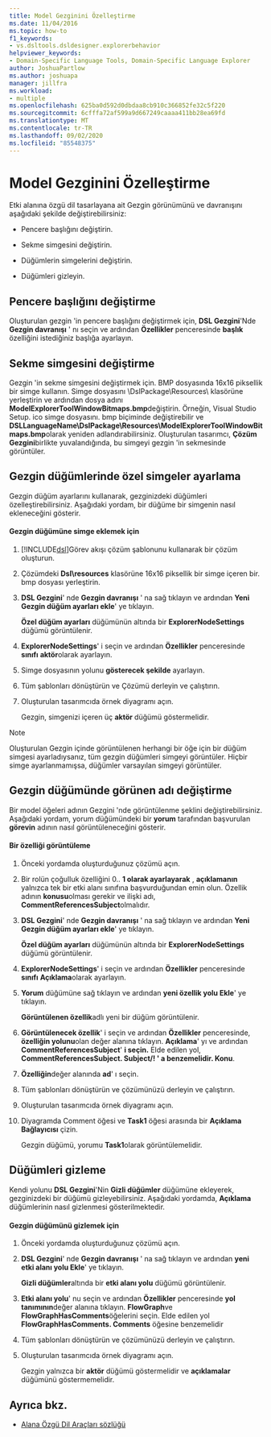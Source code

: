 ```yaml
---
title: Model Gezginini Özelleştirme
ms.date: 11/04/2016
ms.topic: how-to
f1_keywords:
- vs.dsltools.dsldesigner.explorerbehavior
helpviewer_keywords:
- Domain-Specific Language Tools, Domain-Specific Language Explorer
author: JoshuaPartlow
ms.author: joshuapa
manager: jillfra
ms.workload:
- multiple
ms.openlocfilehash: 625ba0d592d0dbdaa8cb910c366852fe32c5f220
ms.sourcegitcommit: 6cfffa72af599a9d667249caaaa411bb28ea69fd
ms.translationtype: MT
ms.contentlocale: tr-TR
ms.lasthandoff: 09/02/2020
ms.locfileid: "85548375"
---
```

# <a name="customizing-the-model-explorer"></a>Model Gezginini Özelleştirme
Etki alanına özgü dil tasarlayana ait Gezgin görünümünü ve davranışını aşağıdaki şekilde değiştirebilirsiniz:

- Pencere başlığını değiştirin.

- Sekme simgesini değiştirin.

- Düğümlerin simgelerini değiştirin.

- Düğümleri gizleyin.

## <a name="changing-the-window-title"></a>Pencere başlığını değiştirme
 Oluşturulan gezgin 'in pencere başlığını değiştirmek için, **DSL Gezgini**'Nde **Gezgin davranışı** ' nı seçin ve ardından **Özellikler** penceresinde **başlık** özelliğini istediğiniz başlığa ayarlayın.

## <a name="changing-the-tab-icon"></a>Sekme simgesini değiştirme
 Gezgin 'in sekme simgesini değiştirmek için. BMP dosyasında 16x16 piksellik bir simge kullanın. Simge dosyasını \DslPackage\Resources\ klasörüne yerleştirin ve ardından dosya adını **ModelExplorerToolWindowBitmaps.bmp**değiştirin. Örneğin, Visual Studio Setup. ico simge dosyasını. bmp biçiminde değiştirebilir ve **DSLLanguageName\DslPackage\Resources\ModelExplorerToolWindowBitmaps.bmp**olarak yeniden adlandırabilirsiniz. Oluşturulan tasarımcı, **Çözüm Gezgini**birlikte yuvalandığında, bu simgeyi gezgin 'in sekmesinde görüntüler.

## <a name="setting-custom-icons-on-explorer-nodes"></a>Gezgin düğümlerinde özel simgeler ayarlama
 Gezgin düğüm ayarlarını kullanarak, gezginizdeki düğümleri özelleştirebilirsiniz. Aşağıdaki yordam, bir düğüme bir simgenin nasıl ekleneceğini gösterir.

#### <a name="to-add-an-icon-to-an-explorer-node"></a>Gezgin düğümüne simge eklemek için

1. [!INCLUDE[dsl](../modeling/includes/dsl_md.md)]Görev akışı çözüm şablonunu kullanarak bir çözüm oluşturun.

2. Çözümdeki **Dsl\resources** klasörüne 16x16 piksellik bir simge içeren bir. bmp dosyası yerleştirin.

3. **DSL Gezgini**' nde **Gezgin davranışı** ' na sağ tıklayın ve ardından **Yeni Gezgin düğüm ayarları ekle**' ye tıklayın.

    **Özel düğüm ayarları** düğümünün altında bir **ExplorerNodeSettings** düğümü görüntülenir.

4. **ExplorerNodeSettings**' i seçin ve ardından **Özellikler** penceresinde **sınıfı** **aktör**olarak ayarlayın.

5. Simge dosyasının yolunu **gösterecek şekilde** ayarlayın.

6. Tüm şablonları dönüştürün ve Çözümü derleyin ve çalıştırın.

7. Oluşturulan tasarımcıda örnek diyagramı açın.

    Gezgin, simgenizi içeren üç **aktör** düğümü göstermelidir.

> [!NOTE]
> Oluşturulan Gezgin içinde görüntülenen herhangi bir öğe için bir düğüm simgesi ayarladıysanız, tüm gezgin düğümleri simgeyi görüntüler. Hiçbir simge ayarlanmamışsa, düğümler varsayılan simgeyi görüntüler.

## <a name="changing-the-name-displayed-on-an-explorer-node"></a>Gezgin düğümünde görünen adı değiştirme
 Bir model öğeleri adının Gezgini 'nde görüntülenme şeklini değiştirebilirsiniz. Aşağıdaki yordam, yorum düğümündeki bir **yorum** tarafından başvurulan **görevin** adının nasıl görüntüleneceğini gösterir.

#### <a name="to-display-a-property"></a>Bir özelliği görüntüleme

1. Önceki yordamda oluşturduğunuz çözümü açın.

2. Bir rolün çoğulluk özelliğini 0.. **1 olarak ayarlayarak** , **açıklamanın** yalnızca tek bir etki alanı sınıfına başvurduğundan emin olun. Özellik adının **konusu**olması gerekir ve ilişki adı, **CommentReferencesSubject**olmalıdır.

3. **DSL Gezgini**' nde **Gezgin davranışı** ' na sağ tıklayın ve ardından **Yeni Gezgin düğüm ayarları ekle**' ye tıklayın.

     **Özel düğüm ayarları** düğümünün altında bir **ExplorerNodeSettings** düğümü görüntülenir.

4. **ExplorerNodeSettings**' i seçin ve ardından **Özellikler** penceresinde **sınıfı** **Açıklama**olarak ayarlayın.

5. **Yorum** düğümüne sağ tıklayın ve ardından **yeni özellik yolu Ekle**' ye tıklayın.

     **Görüntülenen özellik**adlı yeni bir düğüm görüntülenir.

6. **Görüntülenecek özellik**' i seçin ve ardından **Özellikler** penceresinde, **özelliğin yolunu**olan değer alanına tıklayın. **Açıklama**' yı ve ardından **CommentReferencesSubject**' **i seçin.** Elde edilen yol, **CommentReferencesSubject. Subject/! ' a benzemelidir. Konu**.

7. **Özelliğin**değer alanında **ad**' ı seçin.

8. Tüm şablonları dönüştürün ve çözümünüzü derleyin ve çalıştırın.

9. Oluşturulan tasarımcıda örnek diyagramı açın.

10. Diyagramda Comment öğesi ve **Task1** öğesi arasında bir **Açıklama Bağlayıcısı** çizin.

     Gezgin düğümü, yorumu **Task1**olarak görüntülemelidir.

## <a name="hiding-nodes"></a>Düğümleri gizleme
 Kendi yolunu **DSL Gezgini**'Nin **Gizli düğümler** düğümüne ekleyerek, gezginizdeki bir düğümü gizleyebilirsiniz. Aşağıdaki yordamda, **Açıklama** düğümlerinin nasıl gizlenmesi gösterilmektedir.

#### <a name="to-hide-an-explorer-node"></a>Gezgin düğümünü gizlemek için

1. Önceki yordamda oluşturduğunuz çözümü açın.

2. **DSL Gezgini**' nde **Gezgin davranışı** ' na sağ tıklayın ve ardından **yeni etki alanı yolu Ekle**' ye tıklayın.

     **Gizli düğümler**altında bir **etki alanı yolu** düğümü görüntülenir.

3. **Etki alanı yolu**' nu seçin ve ardından **Özellikler** penceresinde **yol tanımının**değer alanına tıklayın. **FlowGraph**ve **FlowGraphHasComments**öğelerini seçin. Elde edilen yol **FlowGraphHasComments. Comments** öğesine benzemelidir

4. Tüm şablonları dönüştürün ve çözümünüzü derleyin ve çalıştırın.

5. Oluşturulan tasarımcıda örnek diyagramı açın.

     Gezgin yalnızca bir **aktör** düğümü göstermelidir ve **açıklamalar** düğümünü göstermemelidir.

## <a name="see-also"></a>Ayrıca bkz.

- [Alana Özgü Dil Araçları sözlüğü](https://msdn.microsoft.com/ca5e84cb-a315-465c-be24-76aa3df276aa)
